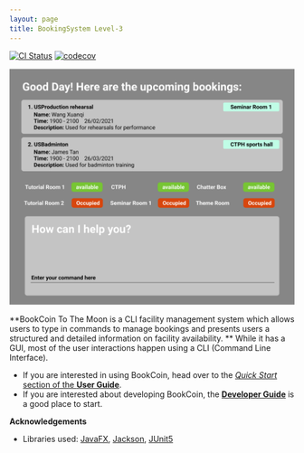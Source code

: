```yaml
---
layout: page
title: BookingSystem Level-3
---
```


[![CI Status](https://github.com/se-edu/addressbook-level3/workflows/Java%20CI/badge.svg)](https://github.com/se-edu/addressbook-level3/actions)
[![codecov](https://codecov.io/gh/AY2021S2-CS2103-W17-3/tp/settings/badge)](https://codecov.io/gh/AY2021S2-CS2103-W17-3/tp)

![Ui](images/Ui.png)

**BookCoin To The Moon is a CLI facility management system which allows users to type in commands to manage bookings and presents users a structured and detailed information on facility availability.
** While it has a GUI, most of the user interactions happen using a CLI (Command Line Interface).

* If you are interested in using BookCoin, head over to the [_Quick Start_ section of the **User Guide**](UserGuide.html#quick-start).
* If you are interested about developing BookCoin, the [**Developer Guide**](DeveloperGuide.html) is a good place to start.


**Acknowledgements**

* Libraries used: [JavaFX](https://openjfx.io/), [Jackson](https://github.com/FasterXML/jackson), [JUnit5](https://github.com/junit-team/junit5)

